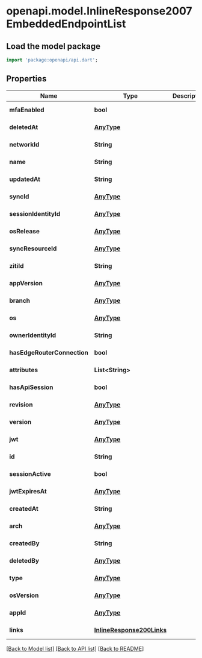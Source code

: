 # openapi.model.InlineResponse2007EmbeddedEndpointList

## Load the model package
```dart
import 'package:openapi/api.dart';
```

## Properties
Name | Type | Description | Notes
------------ | ------------- | ------------- | -------------
**mfaEnabled** | **bool** |  | [default to null]
**deletedAt** | [**AnyType**](.md) |  | [default to null]
**networkId** | **String** |  | [default to null]
**name** | **String** |  | [default to null]
**updatedAt** | **String** |  | [default to null]
**syncId** | [**AnyType**](.md) |  | [default to null]
**sessionIdentityId** | [**AnyType**](.md) |  | [default to null]
**osRelease** | [**AnyType**](.md) |  | [default to null]
**syncResourceId** | [**AnyType**](.md) |  | [default to null]
**zitiId** | **String** |  | [default to null]
**appVersion** | [**AnyType**](.md) |  | [default to null]
**branch** | [**AnyType**](.md) |  | [default to null]
**os** | [**AnyType**](.md) |  | [default to null]
**ownerIdentityId** | **String** |  | [default to null]
**hasEdgeRouterConnection** | **bool** |  | [default to null]
**attributes** | **List&lt;String&gt;** |  | [default to []]
**hasApiSession** | **bool** |  | [default to null]
**revision** | [**AnyType**](.md) |  | [default to null]
**version** | [**AnyType**](.md) |  | [default to null]
**jwt** | [**AnyType**](.md) |  | [default to null]
**id** | **String** |  | [default to null]
**sessionActive** | **bool** |  | [default to null]
**jwtExpiresAt** | [**AnyType**](.md) |  | [default to null]
**createdAt** | **String** |  | [default to null]
**arch** | [**AnyType**](.md) |  | [default to null]
**createdBy** | **String** |  | [default to null]
**deletedBy** | [**AnyType**](.md) |  | [default to null]
**type** | [**AnyType**](.md) |  | [default to null]
**osVersion** | [**AnyType**](.md) |  | [default to null]
**appId** | [**AnyType**](.md) |  | [default to null]
**links** | [**InlineResponse200Links**](InlineResponse200Links.md) |  | [default to null]

[[Back to Model list]](../README.md#documentation-for-models) [[Back to API list]](../README.md#documentation-for-api-endpoints) [[Back to README]](../README.md)


